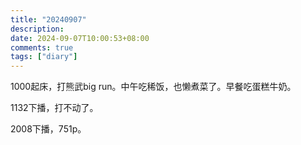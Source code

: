 ```yaml
---
title: "20240907"
description: 
date: 2024-09-07T10:00:53+08:00
comments: true
tags: ["diary"]
---
```

1000起床，打熊武big run。中午吃稀饭，也懒煮菜了。早餐吃蛋糕牛奶。

1132下播，打不动了。

2008下播，751p。
